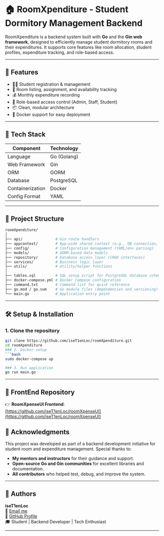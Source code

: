 # 🏠 RoomXpenditure - Student Dormitory Management Backend

RoomXpenditure is a backend system built with **Go** and the **Gin web framework**, designed to efficiently manage student dormitory rooms and their expenditures. It supports core features like room allocation, student profiles, expenditure tracking, and role-based access.

---

## 📌 Features

- 🧑‍🎓 Student registration & management  
- 🏡 Room listing, assignment, and availability tracking  
- 💰 Monthly expenditure recording  
- 🔐 Role-based access control (Admin, Staff, Student)  
- 📦 Clean, modular architecture  
- 🐳 Docker support for easy deployment  

---

## 🧱 Tech Stack

| Component       | Technology      |
|----------------|-----------------|
| Language        | Go (Golang)     |
| Web Framework   | Gin             |
| ORM             | GORM            |
| Database        | PostgreSQL      |
| Containerization| Docker          |
| Config Format   | YAML            |

---

## 📁 Project Structure
```bash
roomXpenditure/
│
├── api/               # Gin route handlers
├── appcontext/        # App-wide shared context (e.g., DB connection, logger)
├── config/            # Configuration management (YAML/env parsing)
├── models/            # GORM-based data models
├── repository/        # Database access layer (CRUD interfaces)
├── services/          # Business logic layer
├── utils/             # Utility/helper functions
│
├── tables.sql         # SQL setup script for PostgreSQL database schema
├── docker-compose.yml # Docker Compose configuration
├── command.txt        # Command list for quick reference
├── go.mod / go.sum    # Go module files (dependencies and versioning)
└── main.go            # Application entry point
```

---

## 🛠️ Setup & Installation
### 1. Clone the repository
```bash
git clone https://github.com/iseT1enLoc/roomXpenditure.git
cd roomXpenditure
### 2. Docker setup
```bash
sudo docker-compose up

### 3. Run application
go run main.go
```
---
## 🔗 FrontEnd Repository
👉 **RoomXpenseUI Frontend**: [https://github.com/iseT1enLoc/roomXpenseUI](https://github.com/iseT1enLoc/roomXpenseUI)
## 🙏 Acknowledgments
This project was developed as part of a backend development initiative for student room and expenditure management. Special thanks to:

- **My mentors and instructors** for their guidance and support.
- **Open-source Go and Gin communities** for excellent libraries and documentation.
- **All contributors** who helped test, debug, and improve the system.

---

## 🙏 Authors
**iseT1enLoc**  
📧 [Email me](locnvt.it.com)  
🔗 [GitHub Profile](https://github.com/iseT1enLoc)  
🎓 Student | Backend Developer | Tech Enthusiast

---
